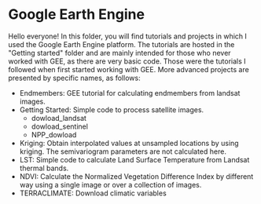 # Google Earth Engine
Hello everyone! In this folder, you will find tutorials and projects in which I used the Google Earth Engine platform.
The tutorials are hosted in the "Getting started" folder and are mainly intended for those who never worked with GEE, as there are very basic code. Those were the tutorials I followed when first started working with GEE. 
More advanced projects are presented by specific names, as follows:
- Endmembers: GEE tutorial for calculating endmembers from landsat images.
- Getting Started: Simple code to process satellite images.
  - dowload_landsat
  - dowload_sentinel
  - NPP_dowload
- Kriging: Obtain interpolated values at unsampled locations by using kriging. The semivariogram parameters are not calculated here.
- LST: Simple code to calculate Land Surface Temperature from Landsat thermal bands.
- NDVI: Calculate the Normalized Vegetation Difference Index by different way using a single image or over a collection of images.
- TERRACLIMATE: Download climatic variables

